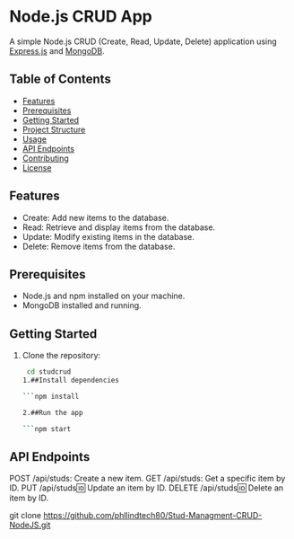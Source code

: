 # Node.js CRUD App

A simple Node.js CRUD (Create, Read, Update, Delete) application using [Express.js](https://expressjs.com/) and [MongoDB](https://www.mongodb.com/).

## Table of Contents

- [Features](#features)
- [Prerequisites](#prerequisites)
- [Getting Started](#getting-started)
- [Project Structure](#project-structure)
- [Usage](#usage)
- [API Endpoints](#api-endpoints)
- [Contributing](#contributing)
- [License](#license)

## Features
- Create: Add new items to the database.
- Read: Retrieve and display items from the database.
- Update: Modify existing items in the database.
- Delete: Remove items from the database.

## Prerequisites

- Node.js and npm installed on your machine.
- MongoDB installed and running.

## Getting Started

1. Clone the repository:

   ```bash
    cd studcrud
   1.##Install dependencies
   
   ```npm install

   2.##Run the app
   
   ```npm start

   
## API Endpoints
POST /api/studs: Create a new item.
GET /api/studs: Get a specific item by ID.
PUT /api/studs:id: Update an item by ID.
DELETE /api/studs:id:  Delete an item by ID.


   git clone https://github.com/phllindtech80/Stud-Managment-CRUD-NodeJS.git
